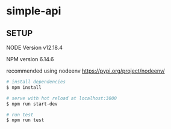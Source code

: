 # simple-api

## SETUP

NODE Version v12.18.4  

NPM version 6.14.6

recommended using nodeenv
<https://pypi.org/project/nodeenv/>

``` bash
# install dependencies
$ npm install

# serve with hot reload at localhost:3000
$ npm run start-dev

# run test
$ npm run test
```
